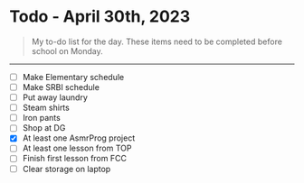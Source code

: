 # Todo - April 30th, 2023
> My to-do list for the day.
> These items need to be completed before school on Monday. 
___

 - [ ] Make Elementary schedule
 - [ ] Make SRBI schedule
 - [ ] Put away laundry
 - [ ] Steam shirts 
 - [ ] Iron pants 
 - [ ] Shop at DG
 - [x] At least one AsmrProg project 
 - [ ] At least one lesson from TOP
 - [ ] Finish first lesson from FCC
 - [ ] Clear storage on laptop 